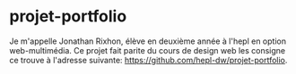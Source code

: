 # projet-portfolio

Je m'appelle Jonathan Rixhon, élève en deuxième année à l'hepl en option web-multimédia. Ce projet fait parite du cours de design web les consigne ce trouve à l'adresse suivante: https://github.com/hepl-dw/projet-portfolio.
